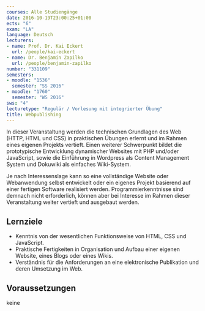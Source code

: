 ```yaml
---
courses: Alle Studiengänge
date: 2016-10-19T23:00:25+01:00
ects: "6"
exam: "LA"
language: Deutsch
lecturers:
- name: Prof. Dr. Kai Eckert
  url: /people/kai-eckert
- name: Dr. Benjamin Zapilko
  url: /people/benjamin-zapilko
number: "331109"
semesters:
- moodle: "1536"
  semester: "SS 2016"
- moodle: "1760"
  semester: "WS 2016"
sws: "4"
lecturetype: "Regulär / Vorlesung mit integrierter Übung"
title: Webpublishing
---
```


In dieser Veranstaltung werden die technischen Grundlagen des Web (HTTP, HTML und CSS) in praktischen Übungen erlernt und im Rahmen eines eigenen Projekts vertieft. Einen weiterer Schwerpunkt bildet die prototypische Entwicklung dynamischer Websites mit PHP und/oder JavaScript, sowie die Einführung in Wordpress als Content Management System und Dokuwiki als einfaches Wiki-System.

Je nach Interessenslage kann so eine vollständige Website oder Webanwendung selbst entwickelt oder ein eigenes Projekt basierend auf einer fertigen Software realisiert werden. Programmierkenntnisse sind demnach nicht erforderlich, können aber bei Interesse im Rahmen dieser Veranstaltung weiter vertieft und ausgebaut werden.

## Lernziele
- Kenntnis von der wesentlichen Funktionsweise von HTML, CSS und JavaScript.
- Praktische Fertigkeiten in Organisation und Aufbau einer eigenen Website, eines Blogs oder eines Wikis.
- Verständnis für die Anforderungen an eine elektronische Publikation und deren Umsetzung im Web.

## Voraussetzungen
keine

